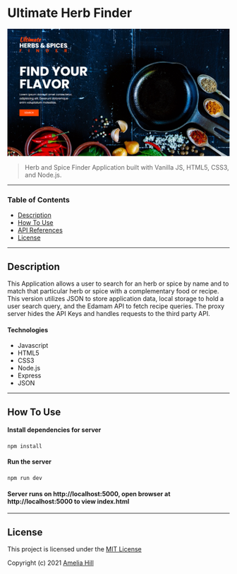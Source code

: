 # Ultimate Herb Finder

![Project Image](spices.png)

> Herb and Spice Finder Application built with Vanilla JS, HTML5, CSS3, and Node.js.

---

### Table of Contents

- [Description](#description)
- [How To Use](#how-to-use)
- [API References](#references)
- [License](#license)

---

## Description

This Application allows a user to search for an herb or spice by name and to match that particular herb or spice with a complementary food or recipe. This version utilizes JSON to store application data, local storage to hold a user search query, and the Edamam API to fetch recipe queries. The proxy server hides the API Keys and handles requests to the third party API.

#### Technologies

- Javascript
- HTML5
- CSS3
- Node.js
- Express
- JSON

---

## How To Use

#### Install dependencies for server

`npm install`

#### Run the server

`npm run dev`

#### Server runs on http://localhost:5000, open browser at http://localhost:5000 to view index.html

---

## License

This project is licensed under the [MIT License](#LICENSE.txt)

Copyright (c) 2021 [Amelia Hill](#https://ameliahill.com)
